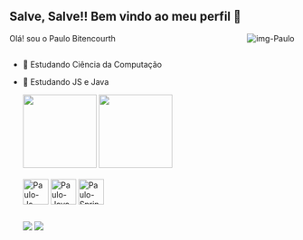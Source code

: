 ## Salve, Salve!! Bem vindo ao meu perfil 🚀
<div> 
  <img alt="img-Paulo" align="right" src="https://media.discordapp.net/attachments/485598503171784707/1115785030137028718/Fv4WVb7WAAAuYb5-removebg-preview.png?width=200&height=200">
</div>
Olá! sou o Paulo Bitencourth 

##

- 🔭 Estudando Ciência da Computação
- 🌱 Estudando JS e Java

  <div>
  <img height="130em" src="https://github-readme-stats.vercel.app/api?username=Paulobittencourts&show_icons=true&theme=tokyonight&include_all_commits=true&count_private=true"/>
  <img height="130em" src="https://github-readme-stats.vercel.app/api/top-langs/?username=Paulobittencourts&layout=compact&langs_count=7&theme=tokyonight"/>
  <div>

  <div style="display: inline_block"><br>
    <img align="center" alt="Paulo-Js" src="https://cdn.jsdelivr.net/gh/devicons/devicon/icons/javascript/javascript-original.svg" height="45px">
    <img align="center" alt="Paulo-Java" src="https://cdn.jsdelivr.net/gh/devicons/devicon/icons/java/java-original-wordmark.svg" height="45px">
    <img align="center" alt="Paulo-Spring" src="https://cdn.jsdelivr.net/gh/devicons/devicon/icons/spring/spring-original-wordmark.svg" height="45px"/>

  </div>
  
  ##
  
  <div>
     <a href = "mailto:paulobitencourt94@gmail.com"><img src="https://img.shields.io/badge/Gmail-D14836?style=for-the-badge&logo=gmail&logoColor=white" target="_blank"></a>
      <a href="https://www.linkedin.com/in/bittencourts/" target="_blank"><img src="https://img.shields.io/badge/-LinkedIn-%230077B5?style=for-the-badge&logo=linkedin&logoColor=white" target="_blank"></a> 
  </div>
